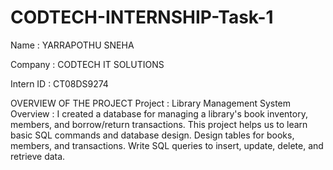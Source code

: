 # CODTECH-INTERNSHIP-Task-1

Name : YARRAPOTHU SNEHA

Company : CODTECH IT SOLUTIONS

Intern ID : CT08DS9274

OVERVIEW OF THE PROJECT
Project : Library Management System
Overview : I created a database for managing a library's book inventory, members, and
borrow/return transactions. This project helps us to learn basic SQL commands
and database design. Design tables for books, members, and transactions.
Write SQL queries to insert, update, delete, and retrieve data.
